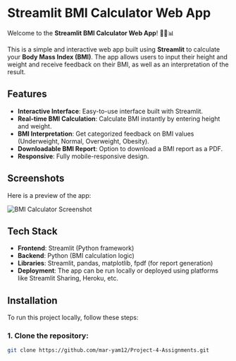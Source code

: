# Streamlit BMI Calculator Web App

Welcome to the **Streamlit BMI Calculator Web App**! 🏋️‍♂️📊

This is a simple and interactive web app built using **Streamlit** to calculate your **Body Mass Index (BMI)**. The app allows users to input their height and weight and receive feedback on their BMI, as well as an interpretation of the result.

## Features

- **Interactive Interface**: Easy-to-use interface built with Streamlit.
- **Real-time BMI Calculation**: Calculate BMI instantly by entering height and weight.
- **BMI Interpretation**: Get categorized feedback on BMI values (Underweight, Normal, Overweight, Obesity).
- **Downloadable BMI Report**: Option to download a BMI report as a PDF.
- **Responsive**: Fully mobile-responsive design.

## Screenshots

Here is a preview of the app:

![BMI Calculator Screenshot](images/bmi_calculator_screenshot.png)

## Tech Stack

- **Frontend**: Streamlit (Python framework)
- **Backend**: Python (BMI calculation logic)
- **Libraries**: Streamlit, pandas, matplotlib, fpdf (for report generation)
- **Deployment**: The app can be run locally or deployed using platforms like Streamlit Sharing, Heroku, etc.

## Installation

To run this project locally, follow these steps:

### 1. Clone the repository:

```bash
git clone https://github.com/mar-yam12/Project-4-Assignments.git
